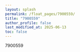 ```yaml
---
layout: splash
permalink: /float_pages/7900559/
title: "7900559"
author_profile: false
last_modified_at: 2025-06-13
toc: false
---
```

 
7900559
